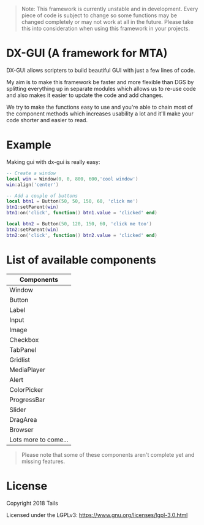 > Note: This framework is currently unstable and in development. Every piece of code is subject to change so some functions may be changed completely or may not work at all in the future. Please take this into consideration when using this framework in your projects.

# DX-GUI (A framework for MTA)

DX-GUI allows scripters to build beautiful GUI with just a few lines of code.

My aim is to make this framework be faster and more flexible than DGS by splitting everything up in separate modules which allows us to re-use code and also makes it easier to update the code and add changes.

We try to make the functions easy to use and you're able to chain most of the component methods which increases usability a lot and it'll make your code shorter and easier to read.

# Example

Making gui with dx-gui is really easy:

```lua
-- Create a window
local win = Window(0, 0, 800, 600,'cool window')
win:align('center')

-- Add a couple of buttons
local btn1 = Button(50, 50, 150, 60, 'click me')
btn1:setParent(win)
btn1:on('click', function() btn1.value = 'clicked' end)

local btn2 = Button(50, 120, 150, 60, 'click me too')
btn2:setParent(win)
btn2:on('click', function() btn2.value = 'clicked' end)
```

# List of available components
| Components |
| ------- |
| Window |
| Button |
| Label |
| Input |
| Image |
| Checkbox |
| TabPanel |
| Gridlist |
| MediaPlayer |
| Alert |
| ColorPicker |
| ProgressBar |
| Slider |
| DragArea |
| Browser |
| Lots more to come... |

> Please note that some of these components aren't complete yet and missing features.

# License

Copyright 2018 Tails

Licensed under the LGPLv3: https://www.gnu.org/licenses/lgpl-3.0.html
